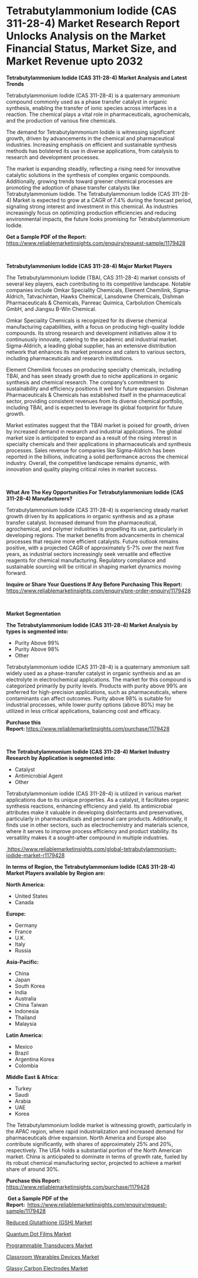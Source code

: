 <p><h1>Tetrabutylammonium Iodide (CAS 311-28-4) Market Research Report Unlocks Analysis on the Market Financial Status, Market Size, and Market Revenue upto 2032</h1></p><p><strong>Tetrabutylammonium Iodide (CAS 311-28-4) Market Analysis and Latest Trends</strong></p>
<p><p>Tetrabutylammonium Iodide (CAS 311-28-4) is a quaternary ammonium compound commonly used as a phase transfer catalyst in organic synthesis, enabling the transfer of ionic species across interfaces in a reaction. The chemical plays a vital role in pharmaceuticals, agrochemicals, and the production of various fine chemicals.</p><p>The demand for Tetrabutylammonium Iodide is witnessing significant growth, driven by advancements in the chemical and pharmaceutical industries. Increasing emphasis on efficient and sustainable synthesis methods has bolstered its use in diverse applications, from catalysis to research and development processes.</p><p>The market is expanding steadily, reflecting a rising need for innovative catalytic solutions in the synthesis of complex organic compounds. Additionally, growing trends toward greener chemical processes are promoting the adoption of phase transfer catalysts like Tetrabutylammonium Iodide. The Tetrabutylammonium Iodide (CAS 311-28-4) Market is expected to grow at a CAGR of 7.4% during the forecast period, signaling strong interest and investment in this chemical. As industries increasingly focus on optimizing production efficiencies and reducing environmental impacts, the future looks promising for Tetrabutylammonium Iodide.</p></p>
<p><strong>Get a Sample PDF of the Report:&nbsp;</strong> <a href="https://www.reliablemarketinsights.com/enquiry/request-sample/1179428?utm_campaign=2129&utm_medium=2&utm_source=Github&utm_content=ia&utm_term=02022025&utm_id=tetrabutylammonium-iodide-cas-311-28-4">https://www.reliablemarketinsights.com/enquiry/request-sample/1179428</a></p>
<p>&nbsp;</p>
<p><strong>Tetrabutylammonium Iodide (CAS 311-28-4) Major Market Players</strong></p>
<p><p>The Tetrabutylammonium Iodide (TBAI, CAS 311-28-4) market consists of several key players, each contributing to its competitive landscape. Notable companies include Omkar Speciality Chemicals, Element Chemilink, Sigma-Aldrich, Tatvachintan, Hawks Chemical, Lansdowne Chemicals, Dishman Pharmaceuticals & Chemicals, Panreac Quimica, Carbolution Chemicals GmbH, and Jiangsu B-Win Chemical.</p><p>Omkar Speciality Chemicals is recognized for its diverse chemical manufacturing capabilities, with a focus on producing high-quality Iodide compounds. Its strong research and development initiatives allow it to continuously innovate, catering to the academic and industrial market. Sigma-Aldrich, a leading global supplier, has an extensive distribution network that enhances its market presence and caters to various sectors, including pharmaceuticals and research institutions.</p><p>Element Chemilink focuses on producing specialty chemicals, including TBAI, and has seen steady growth due to niche applications in organic synthesis and chemical research. The company’s commitment to sustainability and efficiency positions it well for future expansion. Dishman Pharmaceuticals & Chemicals has established itself in the pharmaceutical sector, providing consistent revenues from its diverse chemical portfolio, including TBAI, and is expected to leverage its global footprint for future growth.</p><p>Market estimates suggest that the TBAI market is poised for growth, driven by increased demand in research and industrial applications. The global market size is anticipated to expand as a result of the rising interest in specialty chemicals and their applications in pharmaceuticals and synthesis processes. Sales revenue for companies like Sigma-Aldrich has been reported in the billions, indicating a solid performance across the chemical industry. Overall, the competitive landscape remains dynamic, with innovation and quality playing critical roles in market success.</p></p>
<p>&nbsp;</p>
<p><strong>What Are The Key Opportunities For Tetrabutylammonium Iodide (CAS 311-28-4) Manufacturers?</strong></p>
<p><p>Tetrabutylammonium Iodide (CAS 311-28-4) is experiencing steady market growth driven by its applications in organic synthesis and as a phase transfer catalyst. Increased demand from the pharmaceutical, agrochemical, and polymer industries is propelling its use, particularly in developing regions. The market benefits from advancements in chemical processes that require more efficient catalysts. Future outlook remains positive, with a projected CAGR of approximately 5-7% over the next five years, as industrial sectors increasingly seek versatile and effective reagents for chemical manufacturing. Regulatory compliance and sustainable sourcing will be critical in shaping market dynamics moving forward.</p></p>
<p><strong>Inquire or Share Your Questions If Any Before Purchasing This Report:</strong> <a href="https://www.reliablemarketinsights.com/enquiry/pre-order-enquiry/1179428?utm_campaign=2129&utm_medium=2&utm_source=Github&utm_content=ia&utm_term=02022025&utm_id=tetrabutylammonium-iodide-cas-311-28-4">https://www.reliablemarketinsights.com/enquiry/pre-order-enquiry/1179428</a></p>
<p>&nbsp;</p>
<p><strong>Market Segmentation</strong></p>
<p><strong>The Tetrabutylammonium Iodide (CAS 311-28-4) Market Analysis by types is segmented into:</strong></p>
<p><ul><li>Purity Above 99%</li><li>Purity Above 98%</li><li>Other</li></ul></p>
<p><p>Tetrabutylammonium iodide (CAS 311-28-4) is a quaternary ammonium salt widely used as a phase-transfer catalyst in organic synthesis and as an electrolyte in electrochemical applications. The market for this compound is categorized primarily by purity levels. Products with purity above 99% are preferred for high-precision applications, such as pharmaceuticals, where contaminants can affect outcomes. Purity above 98% is suitable for industrial processes, while lower purity options (above 80%) may be utilized in less critical applications, balancing cost and efficacy.</p></p>
<p><strong>Purchase this Report:&nbsp;</strong><a href="https://www.reliablemarketinsights.com/purchase/1179428?utm_campaign=2129&utm_medium=2&utm_source=Github&utm_content=ia&utm_term=02022025&utm_id=tetrabutylammonium-iodide-cas-311-28-4">https://www.reliablemarketinsights.com/purchase/1179428</a></p>
<p>&nbsp;</p>
<p><strong>The Tetrabutylammonium Iodide (CAS 311-28-4) Market Industry Research by Application is segmented into:</strong></p>
<p><ul><li>Catalyst</li><li>Antimicrobial Agent</li><li>Other</li></ul></p>
<p><p>Tetrabutylammonium iodide (CAS 311-28-4) is utilized in various market applications due to its unique properties. As a catalyst, it facilitates organic synthesis reactions, enhancing efficiency and yield. Its antimicrobial attributes make it valuable in developing disinfectants and preservatives, particularly in pharmaceuticals and personal care products. Additionally, it finds use in other sectors, such as electrochemistry and materials science, where it serves to improve process efficiency and product stability. Its versatility makes it a sought-after compound in multiple industries.</p></p>
<p><a href="https://www.reliablemarketinsights.com/global-tetrabutylammonium-iodide-market-r1179428?utm_campaign=2129&utm_medium=2&utm_source=Github&utm_content=ia&utm_term=02022025&utm_id=tetrabutylammonium-iodide-cas-311-28-4">&nbsp;https://www.reliablemarketinsights.com/global-tetrabutylammonium-iodide-market-r1179428</a></p>
<p><strong>In terms of Region, the Tetrabutylammonium Iodide (CAS 311-28-4) Market Players available by Region are:</strong></p>
<p>
    <p> <strong> North America: </strong>
        <ul>
            <li>United States</li>
            <li>Canada</li>
        </ul>
        </p> 
    <p> <strong> Europe: </strong>
        <ul>
            <li>Germany</li>
            <li>France</li>
            <li>U.K.</li>
            <li>Italy</li>
            <li>Russia</li>
        </ul>
        </p> 
    <p> <strong> Asia-Pacific: </strong>
        <ul>
            <li>China</li>
            <li>Japan</li>
            <li>South Korea</li>
            <li>India</li>
            <li>Australia</li>
            <li>China Taiwan</li>
            <li>Indonesia</li>
            <li>Thailand</li>
            <li>Malaysia</li>
        </ul>
        </p> 
    <p> <strong> Latin America: </strong>
        <ul>
            <li>Mexico</li>
            <li>Brazil</li>
            <li>Argentina Korea</li>
            <li>Colombia</li>
        </ul>
        </p> 
    <p> <strong> Middle East & Africa: </strong>
        <ul>
            <li>Turkey</li>
            <li>Saudi</li>
            <li>Arabia</li>
            <li>UAE</li>
            <li>Korea</li>
        </ul>
    </p>
    </p>
<p><p>The Tetrabutylammonium Iodide market is witnessing growth, particularly in the APAC region, where rapid industrialization and increased demand for pharmaceuticals drive expansion. North America and Europe also contribute significantly, with shares of approximately 25% and 20%, respectively. The USA holds a substantial portion of the North American market. China is anticipated to dominate in terms of growth rate, fueled by its robust chemical manufacturing sector, projected to achieve a market share of around 30%.</p></p>
<p><strong>Purchase this Report: </strong><a href="https://www.reliablemarketinsights.com/purchase/1179428?utm_campaign=2129&utm_medium=2&utm_source=Github&utm_content=ia&utm_term=02022025&utm_id=tetrabutylammonium-iodide-cas-311-28-4">https://www.reliablemarketinsights.com/purchase/1179428</a></p>
<p>&nbsp;<strong>Get a Sample PDF of the Report:&nbsp;&nbsp;</strong><a href="https://www.reliablemarketinsights.com/enquiry/request-sample/1179428?utm_campaign=2129&utm_medium=2&utm_source=Github&utm_content=ia&utm_term=02022025&utm_id=tetrabutylammonium-iodide-cas-311-28-4">https://www.reliablemarketinsights.com/enquiry/request-sample/1179428</a></p>
<p><strong></strong></p>
<p><p><a href="https://github.com/jerhoskinson197676/Market-Research-Report-List-1/blob/main/reduced-glutathione-gsh-market.md?utm_campaign=2129&utm_medium=2&utm_source=Github&utm_content=ia&utm_term=02022025&utm_id=tetrabutylammonium-iodide-cas-311-28-4">Reduced Glutathione (GSH) Market</a></p><p><a href="https://www.linkedin.com/pulse/industry-strategies-opportunities-quantum-dot-films-market-uqcqf?utm_campaign=2129&utm_medium=2&utm_source=Github&utm_content=ia&utm_term=02022025&utm_id=tetrabutylammonium-iodide-cas-311-28-4">Quantum Dot Films Market</a></p><p><a href="https://www.linkedin.com/pulse/industry-breakdown-programmable-transducers-market-size-growth-jfoxf?utm_campaign=2129&utm_medium=2&utm_source=Github&utm_content=ia&utm_term=02022025&utm_id=tetrabutylammonium-iodide-cas-311-28-4">Programmable Transducers Market</a></p><p><a href="https://www.linkedin.com/pulse/accelerated-growth-classroom-wearables-devices-market-mf4jf?utm_campaign=2129&utm_medium=2&utm_source=Github&utm_content=ia&utm_term=02022025&utm_id=tetrabutylammonium-iodide-cas-311-28-4">Classroom Wearables Devices Market</a></p><p><a href="https://www.linkedin.com/pulse/projecting-growth-trajectory-glassy-carbon-electrodes-market-zhhne?utm_campaign=2129&utm_medium=2&utm_source=Github&utm_content=ia&utm_term=02022025&utm_id=tetrabutylammonium-iodide-cas-311-28-4">Glassy Carbon Electrodes Market</a></p></p>